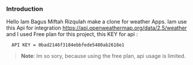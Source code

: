 ### Introduction 
Hello Iam Bagus Miftah Rizqulah make a clone for weather Apps.
Iam use this Api for integration https://api.openweathermap.org/data/2.5/weather and I used Free plan for this project, 
this KEY for api :
 ```
   API KEY = 0bad2146f3184ebbfede5480ab2618e1
 ```

>**Note**: Im so sory, because using the free plan, api usage is limited. 





